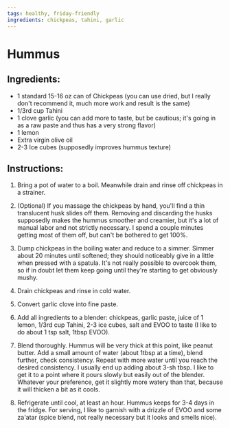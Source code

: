 ```yaml
---
tags: healthy, friday-friendly
ingredients: chickpeas, tahini, garlic
---
```


# Hummus

## Ingredients:

- 1 standard 15-16 oz can of Chickpeas (you can use dried, but I really don't recommend it, much more work and result is the same)
- 1/3rd cup Tahini
- 1 clove garlic (you can add more to taste, but be cautious; it's going in as a raw paste and thus has a very strong flavor)
- 1 lemon
- Extra virgin olive oil
- 2-3 Ice cubes (supposedly improves hummus texture)

## Instructions:

1. Bring a pot of water to a boil. Meanwhile drain and rinse off chickpeas in a strainer.

2. (Optional) If you massage the chickpeas by hand, you'll find a thin translucent husk slides off them. Removing and discarding the husks supposedly makes the hummus smoother and creamier, but it's a lot of manual labor and not strictly necessary. I spend a couple minutes getting most of them off, but can't be bothered to get 100%.

3. Dump chickpeas in the boiling water and reduce to a simmer. Simmer about 20 minutes until softened; they should noticeably give in a little when pressed with a spatula. It's not really possible to overcook them, so if in doubt let them keep going until they're starting to get obviously mushy.

4. Drain chickpeas and rinse in cold water.

5. Convert garlic clove into fine paste.

6. Add all ingredients to a blender: chickpeas, garlic paste, juice of 1 lemon, 1/3rd cup Tahini, 2-3 ice cubes, salt and EVOO to taste (I like to do about 1 tsp salt, 1tbsp EVOO).

7. Blend thoroughly. Hummus will be very thick at this point, like peanut butter. Add a small amount of water (about 1tbsp at a time), blend further, check consistency. Repeat with more water until you reach the desired consistency. I usually end up adding about 3-sh tbsp. I like to get it to a point where it pours slowly but easily out of the blender. Whatever your preference, get it slightly more watery than that, because it will thicken a bit as it cools.

8. Refrigerate until cool, at least an hour. Hummus keeps for 3-4 days in the fridge. For serving, I like to garnish with a drizzle of EVOO and some za'atar (spice blend, not really necessary but it looks and smells nice).
